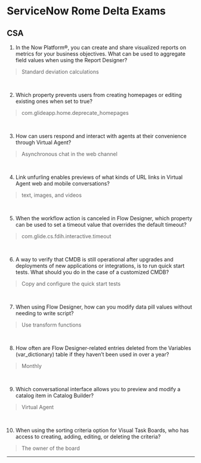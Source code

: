 # ServiceNow Rome Delta Exams
## CSA

1. In the Now Platform®, you can create and share visualized reports on metrics for your business objectives. What can be used to aggregate field values when using the Report Designer? 

> Standard deviation calculations 
<br />

2. Which property prevents users from creating homepages or editing existing ones when set to true?

> com.glideapp.home.deprecate_homepages 
<br />

3. How can users respond and interact with agents at their convenience through Virtual Agent?

> Asynchronous chat in the web channel 
<br />

4. Link unfurling enables previews of what kinds of URL links in Virtual Agent web and mobile conversations?

> text, images, and videos
<br />

5. When the workflow action is canceled in Flow Designer, which property can be used to set a timeout value that overrides the default timeout?

> com.glide.cs.fdih.interactive.timeout 
<br />

6. A way to verify that CMDB is still operational after upgrades and deployments of new applications or integrations, is to run quick start tests. What should you do in the case of a customized CMDB?

> Copy and configure the quick start tests 
<br />

7.  When using Flow Designer, how can you modify data pill values without needing to write script?

> Use transform functions 
<br />

8. How often are Flow Designer-related entries deleted from the Variables (var_dictionary) table if they haven’t been used in over a year?

> Monthly 
<br />

9.  Which conversational interface allows you to preview and modify a catalog item in Catalog Builder?  

> Virtual Agent 
<br />

10.   When using the sorting criteria option for Visual Task Boards, who has access to creating, adding, editing, or deleting the criteria?

> The owner of the board 
<hr />

